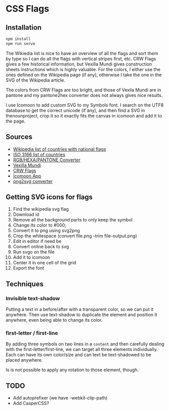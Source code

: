# CSS Flags

## Installation

```sh
npm install
npm run serve
```

The Wikiedia list is nice to have an overview of all the flags and sort them by
type so I can do all the flags with vertical stripes first, etc. CRW Flags gives
a few historical information, but Vexilla Mundi gives construction sheets
instructions which is highly valuable. For the colors, I either use the ones
defined on the Wikipedia page (if any), otherwise I take the one in the SVG of
the Wikipedia article.

The colors from CRW Flags are too bright, and those of Vexila Mundi are in
pantone and my pantone2hex converter does not always gives nice results.

I use Icomoon to add custom SVG to my Symbols font. I search on the UTF8
database to get the correct unicode (if any), and then find a SVG in
thenounproject, crop it so it exactly fits the canvas in icomoon and add it to
the page.

## Sources

- [Wikipedia list of countries with national flags][1]
- [ISO 3166 list of countries][2]
- [RGB/HEXA/PANTONE Converter][3]
- [Vexilla Mundi][4]
- [CRW Flags][5]
- [Icomoon App][6]
- [png2svg converter][7]

## Getting SVG icons for flags

1. Find the wikipedia svg flag
2. Download id
3. Remove all the background parts to only keep the symbol
4. Change its color to #000;
5. Convert it to png using svg2png
6. Crop the whitespace (convert file.png -trim file-output.png)
7. Edit in editor if need be
8. Convert online back to svg
9. Run svgo on the file
10. Add it to icomoon
11. Center it in one cell of the grid
12. Export the font

## Techniques

### Invisible text-shadow

Putting a text in a before/after with a transparent color, so we can put it
anywhere. Then use text-shadow to duplicate the element and position it
anywhere, even being able to change its color.

### first-letter / first-line

By adding three symbols on two lines in a `content` and then carefully dealing
with the first-letter/first-line, we can target all three elements individually.
Each can have its own color/size and can text be text-shadowed to be placed
anywhere.

Is is not possible to apply any rotation to those element, though.

## TODO

- Add autoprefixer (we have -webkit-clip-path)
- Add CasperCSS?


[1]: http://en.wikipedia.org/wiki/List_of_countries_by_style_of_national_flags
[2]: https://raw.githubusercontent.com/lukes/ISO-3166-Countries-with-Regional-Codes/master/all/all.json
[3]: http://rgb.to/
[4]: http://www.vexilla-mundi.com/
[5]: http://www.crwflags.com/fotw/flags/country.html
[6]: https://icomoon.io/app/#/select
[7]: http://image.online-convert.com/convert-to-svg

